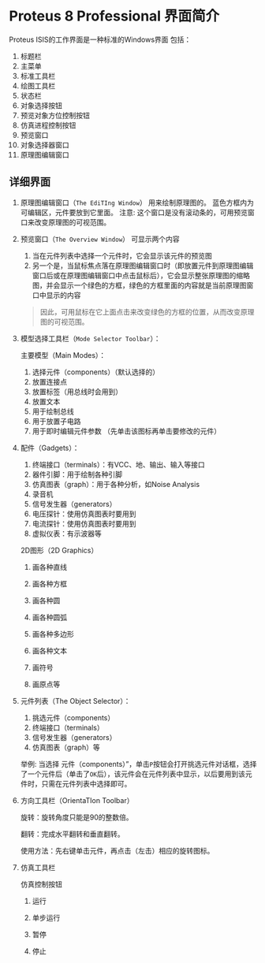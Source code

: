 # Proteus 8 Professional 界面简介

Proteus ISIS的工作界面是一种标准的Windows界面
包括：

1. 标题栏
2. 主菜单
3. 标准工具栏
4. 绘图工具栏
5. 状态栏
6. 对象选择按钮
7. 预览对象方位控制按钮
8. 仿真进程控制按钮
9. 预览窗口
10. 对象选择器窗口
11. 原理图编辑窗口

## 详细界面

1. 原理图编辑窗口（`The EdiTIng Window`）
    用来绘制原理图的。
    蓝色方框内为可编辑区，元件要放到它里面。
    注意: 这个窗口是没有滚动条的，可用预览窗口来改变原理图的可视范围。

2. 预览窗口（`The Overview Window`）
    可显示两个内容
    1. 当在元件列表中选择一个元件时，它会显示该元件的预览图
    2. 另一个是，当鼠标焦点落在原理图编辑窗口时（即放置元件到原理图编辑窗口后或在原理图编辑窗口中点击鼠标后），它会显示整张原理图的缩略图，并会显示一个绿色的方框，绿色的方框里面的内容就是当前原理图窗口中显示的内容
    > 因此，可用鼠标在它上面点击来改变绿色的方框的位置，从而改变原理图的可视范围。

3. 模型选择工具栏（`Mode Selector Toolbar`）：

    主要模型（Main Modes）：
    1. 选择元件（components）（默认选择的）
    2. 放置连接点
    3. 放置标签（用总线时会用到）
    4. 放置文本
    5. 用于绘制总线 
    6. 用于放置子电路
    7. 用于即时编辑元件参数 （先单击该图标再单击要修改的元件）

4. 配件（Gadgets）：

    1. 终端接口（terminals）：有VCC、地、输出、输入等接口
    2. 器件引脚：用于绘制各种引脚
    3. 仿真图表（graph）：用于各种分析，如Noise Analysis
    4. 录音机
    5. 信号发生器（generators）
    6. 电压探针：使用仿真图表时要用到
    7. 电流探针：使用仿真图表时要用到
    8. 虚拟仪表：有示波器等

    2D图形（2D Graphics）

	1. 画各种直线

	2. 画各种方框

	3. 画各种圆

	4. 画各种圆弧

	5. 画各种多边形

	6. 画各种文本

	7. 画符号

	8. 画原点等

4. 元件列表（The Object Selector）：

	1. 挑选元件（components）
    2. 终端接口（terminals）
    3. 信号发生器（generators）
    4. 仿真图表（graph）等
    
    举例: 当选择 元件（components）”，单击`P`按钮会打开挑选元件对话框，选择了一个元件后（单击了`OK`后），该元件会在元件列表中显示，以后要用到该元件时，只需在元件列表中选择即可。

5. 方向工具栏（OrientaTIon Toolbar）

	旋转：旋转角度只能是90的整数倍。

	翻转：完成水平翻转和垂直翻转。

	使用方法：先右键单击元件，再点击（左击）相应的旋转图标。

6. 仿真工具栏

	仿真控制按钮

	1. 运行

	2. 单步运行

	3. 暂停

	4. 停止